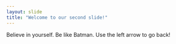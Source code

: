 ```yaml
---
layout: slide
title: "Welcome to our second slide!"
---
```

Believe in yourself. Be like Batman.
Use the left arrow to go back!
